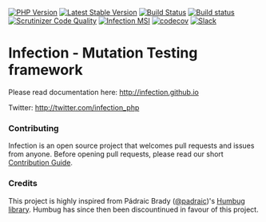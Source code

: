 [![PHP Version](https://img.shields.io/badge/php-7.2.9%2B-blue.svg)](https://packagist.org/packages/infection/infection) 
[![Latest Stable Version](https://poser.pugx.org/infection/infection/v/stable)](https://packagist.org/packages/infection/infection)
[![Build Status](https://travis-ci.org/infection/infection.svg?branch=master)](https://travis-ci.org/infection/infection) 
[![Build status](https://ci.appveyor.com/api/projects/status/ylkocb2pugx4fb26/branch/master?svg=true)](https://ci.appveyor.com/project/borNfreee/infection/branch/master)
[![Scrutinizer Code Quality](https://scrutinizer-ci.com/g/infection/infection/badges/quality-score.png?b=master)](https://scrutinizer-ci.com/g/infection/infection/?branch=master) 
[![Infection MSI](https://badge.stryker-mutator.io/github.com/infection/infection/master)](https://infection.github.io)
[![codecov](https://codecov.io/gh/infection/infection/branch/master/graph/badge.svg)](https://codecov.io/gh/infection/infection)
[![Slack](https://img.shields.io/badge/slack-%23infection-green.svg?style=flat-square)](https://symfony.com/slack-invite)


Infection - Mutation Testing framework
=========

Please read documentation here: http://infection.github.io

Twitter: http://twitter.com/infection_php

### Contributing

Infection is an open source project that welcomes pull requests and issues from anyone.
Before opening pull requests, please read our short [Contribution Guide](https://github.com/infection/infection/blob/master/.github/CONTRIBUTING.md).

### Credits

This project is highly inspired from Pádraic Brady ([@padraic](https://github.com/padraic))'s [Humbug library](https://github.com/humbug/humbug). Humbug has since then been discountinued in favour of this project.
